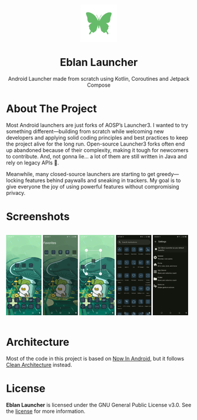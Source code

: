 <div align = "center">

<img width="100" src="app/src/main/ic_launcher-playstore.png" alt="Geto" align="center">

# Eblan Launcher
Android Launcher made from scratch using Kotlin, Coroutines and Jetpack Compose

</div>

# About The Project
Most Android launchers are just forks of AOSP’s Launcher3. I wanted to try something different—building from scratch while welcoming new developers and applying solid coding principles and best practices to keep the project alive for the long run. Open-source Launcher3 forks often end up abandoned because of their complexity, making it tough for newcomers to contribute. And, not gonna lie… a lot of them are still written in Java and rely on legacy APIs 🤣.

Meanwhile, many closed-source launchers are starting to get greedy—locking features behind paywalls and sneaking in trackers. My goal is to give everyone the joy of using powerful features without compromising privacy.

# Screenshots
<div style="width:100%; display:flex; justify-content:space-between;">

[<img src="fastlane/metadata/android/en-US/images/phoneScreenshots/1.jpg" width=19% alt="1">](fastlane/metadata/android/en-US/images/phoneScreenshots/1.jpg)
[<img src="fastlane/metadata/android/en-US/images/phoneScreenshots/2.jpg" width=19% alt="2">](fastlane/metadata/android/en-US/images/phoneScreenshots/2.jpg)
[<img src="fastlane/metadata/android/en-US/images/phoneScreenshots/3.jpg" width=19% alt="3">](fastlane/metadata/android/en-US/images/phoneScreenshots/3.jpg)
[<img src="fastlane/metadata/android/en-US/images/phoneScreenshots/4.jpg" width=19% alt="4">](fastlane/metadata/android/en-US/images/phoneScreenshots/4.jpg)
[<img src="fastlane/metadata/android/en-US/images/phoneScreenshots/5.jpg" width=19% alt="5">](fastlane/metadata/android/en-US/images/phoneScreenshots/5.jpg)

</div>

# Architecture
Most of the code in this project is based on [Now In Android](https://github.com/android/nowinandroid), but it follows [Clean Architecture](https://blog.cleancoder.com/uncle-bob/2012/08/13/the-clean-architecture.html) instead.

# License
**Eblan Launcher** is licensed under the GNU General Public License v3.0. See the [license](LICENSE) for more
information.
